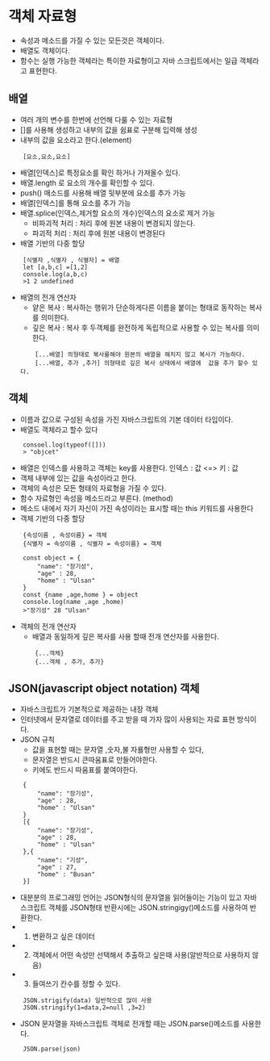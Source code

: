 # 객체 자료형
* 속성과 메소드를 가질 수 있는 모든것은 객체이다.
* 배열도 객체이다.
* 함수는 실행 가능한 객체라는 특이한 자료형이고 자바 스크립트에서는 일급 객체라고 표현한다.


## 배열
* 여러 개의 변수를 한번에 선언해 다룰 수 있는 자료형
* []를 사용해 생성하고 내부의 값을 쉼표로 구분해 입력해 생성
* 내부의 값을 요소라고 한다.(element)
```
    [요소,요소,요소]
```
* 배열[인덱스]로 특정요소를 확인 하거나 가져올수 있다.
* 배열.length 로 요소의 개수를 확인할 수 있다.
* push() 매소드를 사용해 배열 뒷부분에 요소를 추가 가능
* 배열[인덱스]를 통해 요소를 추가 가능
* 배열.splice(인덱스,제거할 요소의 개수)인덱스의 요소로 제거 가능
    * 비파괴적 처리 : 처리 후에 원본 내용이 변경되지 않는다.
    * 파괴적 처리 : 처리 후에 원본 내용이 변경된다
* 배열 기반의 다중 할당
```
    [식별자 ,식별자 , 식별자] = 배열
    let [a,b,c] =[1,2]
    console.log(a,b,c)
    >1 2 undefined
```
* 배열의 전개 연산자
    * 얕은 복사 : 복사하는 행위가 단순하게다른 이름을 붙이는 형태로 동작하는 복사를 의미한다.
    * 깊은 복사 : 복사 후 두객체를 완전하게 독립적으로 사용할 수 있는 복사를 의미한다.
    ```
        [...배열] 의형태로 복사를해야 원본의 배열을 해치지 않고 복사가 가능하다.
        [...배열, 추가 ,추가] 의형태로 깊은 복사 상태에서 배열에  값을 추가 할수 있다.
    ```

## 객체
* 이름과 값으로 구성된 속성을 가진 자바스크립트의 기본 데이터 타입이다.
* 배열도 객체라고 할수 있다 
```
    consoel.log(typeof([]))
    > "objcet"
```
* 배열은 인덱스를 사용하고 객체는 key를 사용한다. 인덱스 : 값  <=> 키 : 값
* 객체 내부에 있는 값을 속성이라고 한다.
* 객체의 속성은 모든 형태의 자료형을 가질 수 있다.
* 함수 자료형인 속성을 메소드라고 부른다. (method)
* 메소드 내에서 자기 자신이 가진 속성이라는 표시할 때는 this 키워드를 사용한다 
* 객체 기반의 다중 할당
```
    {속성이름 , 속성이름} = 객체
    {식별자 = 속성이름 , 식별자 = 속성이름} = 객체

    const object = {
        "name": "장기성",
        "age" : 28,
        "home" : "Ulsan"
    }
    const {name ,age,home } = object
    console.log(name ,age ,home)
    >"장기성" 28 "Ulsan"
```
* 객체의 전개 연산자
    * 배열과 동일하게 깊은 복사를 사용 할때 전개 연산자를 사용한다.
    ```
        {...객체}
        {...객체 , 추가, 추가}
    ```

## JSON(javascript object notation) 객체
* 자바스크립트가 기본적으로 제공하는 내장 객체
* 인터넷에서 문자열로 데이터를 주고 받을 때 가자 많이 사용되는 자료 표현 방식이다.
* JSON 규칙
    * 값을 표현할 때는 문자열 ,숫자,불 자룔형만 사용할 수 있다,
    * 문자열은 반드시 큰따움표로 만들어야한다.
    * 키에도 반드시 따움표를 붙여야한다.
```
    {
        "name": "장기성",
        "age" : 28,
        "home" : "Ulsan"
    }
    [{
        "name": "장기성",
        "age" : 28,
        "home" : "Ulsan"
    },{
        "name": "기성",
        "age" : 27,
        "home" : "Busan"
    }]
```
* 대분분의 프로그래밍 언어는 JSON형식의 문자열을 읽어들이는 기능이 있고 자바스크립트 객체를 JSON형태 반환시에는 JSON.stringigy()메소드를 사용하여 반환한다.
* 1. 변환하고 싶은 데이터
* 2. 객체에서 어떤 속성만 선택해서 추출하고 싶은때 사용(알반적으로 사용하지 않음)
* 3. 들여쓰기 칸수를 정할 수 있다.
```
    JSON.strigify(data) 일반적으로 많이 사용
    JSON.stringify(1=data,2=null ,3=2)
```
* JSON 문자열을 자바스크립트 객체로 전개할 때는 JSON.parse()메소드를 사용한다.
```
    JSON.parse(json)
```